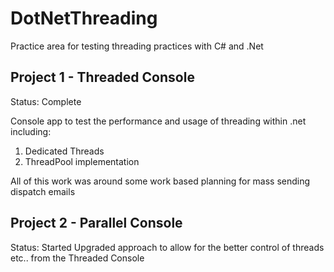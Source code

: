 # DotNetThreading

Practice area for testing threading practices with C# and .Net

## Project 1 - Threaded Console

Status: Complete

Console app to test the performance and usage of threading within .net including:

1. Dedicated Threads
2. ThreadPool implementation

All of this work was around some work based planning for mass sending dispatch emails

## Project 2 - Parallel Console

Status: Started
Upgraded approach to allow for the better control of threads etc.. from the Threaded Console
